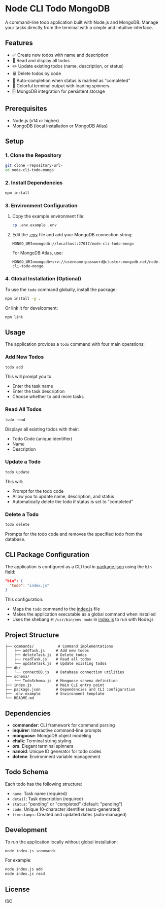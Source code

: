 # Node CLI Todo MongoDB

A command-line todo application built with Node.js and MongoDB. Manage your tasks directly from the terminal with a simple and intuitive interface.

## Features

- ✅ Create new todos with name and description
- 📖 Read and display all todos
- ✏️ Update existing todos (name, description, or status)
- 🗑️ Delete todos by code
- 🔄 Auto-completion when status is marked as "completed"
- 🎨 Colorful terminal output with loading spinners
- 🗄️ MongoDB integration for persistent storage

## Prerequisites

- Node.js (v14 or higher)
- MongoDB (local installation or MongoDB Atlas)

## Setup

### 1. Clone the Repository

```bash
git clone <repository-url>
cd node-cli-todo-mongo
```

### 2. Install Dependencies

```bash
npm install
```

### 3. Environment Configuration

1. Copy the example environment file:

   ```bash
   cp .env.example .env
   ```

2. Edit the [.env](.env) file and add your MongoDB connection string:

   ```
   MONGO_URI=mongodb://localhost:27017/node-cli-todo-mongo
   ```

   For MongoDB Atlas, use:

   ```
   MONGO_URI=mongodb+srv://username:password@cluster.mongodb.net/node-cli-todo-mongo
   ```

### 4. Global Installation (Optional)

To use the `todo` command globally, install the package:

```bash
npm install -g .
```

Or link it for development:

```bash
npm link
```

## Usage

The application provides a `todo` command with four main operations:

### Add New Todos

```bash
todo add
```

This will prompt you to:

- Enter the task name
- Enter the task description
- Choose whether to add more tasks

### Read All Todos

```bash
todo read
```

Displays all existing todos with their:

- Todo Code (unique identifier)
- Name
- Description

### Update a Todo

```bash
todo update
```

This will:

- Prompt for the todo code
- Allow you to update name, description, and status
- Automatically delete the todo if status is set to "completed"

### Delete a Todo

```bash
todo delete
```

Prompts for the todo code and removes the specified todo from the database.

## CLI Package Configuration

The application is configured as a CLI tool in [package.json](package.json) using the `bin` field:

```json
"bin": {
  "todo": "index.js"
}
```

This configuration:

- Maps the `todo` command to the [index.js](index.js) file
- Makes the application executable as a global command when installed
- Uses the shebang `#!/usr/bin/env node` in [index.js](index.js) to run with Node.js

## Project Structure

```
├── commands/           # Command implementations
│   ├── addTask.js     # Add new todos
│   ├── deleteTask.js  # Delete todos
│   ├── readTask.js    # Read all todos
│   └── updateTask.js  # Update existing todos
├── db/
│   └── connectDB.js   # Database connection utilities
├── schema/
│   └── TodoSchema.js  # Mongoose schema definition
├── index.js           # Main CLI entry point
├── package.json       # Dependencies and CLI configuration
├── .env.example       # Environment template
└── README.md
```

## Dependencies

- **commander**: CLI framework for command parsing
- **inquirer**: Interactive command-line prompts
- **mongoose**: MongoDB object modeling
- **chalk**: Terminal string styling
- **ora**: Elegant terminal spinners
- **nanoid**: Unique ID generator for todo codes
- **dotenv**: Environment variable management

## Todo Schema

Each todo has the following structure:

- `name`: Task name (required)
- `detail`: Task description (required)
- `status`: "pending" or "completed" (default: "pending")
- `code`: Unique 10-character identifier (auto-generated)
- `timestamps`: Created and updated dates (auto-managed)

## Development

To run the application locally without global installation:

```bash
node index.js <command>
```

For example:

```bash
node index.js add
node index.js read
```

## License

ISC

